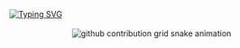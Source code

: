 <!-- Title Typing Effect -->
<a href="https://git.io/typing-svg">
  <img src="https://readme-typing-svg.demolab.com?font=Lobster&color=FFFFFF&size=24&pause=1000&center=true&vCenter=true&width=435&height=50&lines=Hello%2C+I'm+HyeongPyo Kim;Research+on+Deep+Learning" alt="Typing SVG" /></a>
<br>
<div align="center">  
<br>

  
<picture>
  <source media="(prefers-color-scheme: dark)" srcset="https://raw.githubusercontent.com/khp9798/khp9798/output/github-contribution-grid-snake-dark.svg">
  <source media="(prefers-color-scheme: light)" srcset="https://raw.githubusercontent.com/khp9798/khp9798/output/github-contribution-grid-snake.svg">
  <img alt="github contribution grid snake animation" src="https://raw.githubusercontent.com/khp9798/khp9798/output/github-contribution-grid-snake.svg">
</picture>
